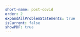 ```yaml
---
short-name: post-covid
order: 2
expandAllProblemStatements: true
isCurrent: false
showPDF: true
---
```

